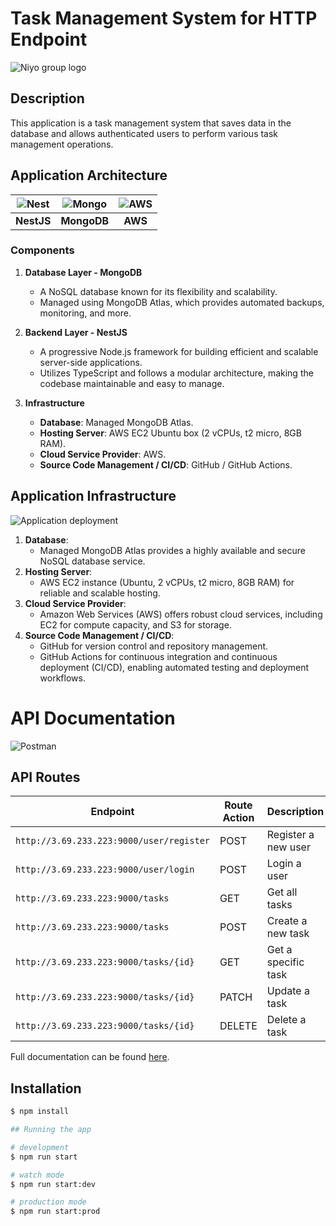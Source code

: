 # Task Management System for HTTP Endpoint

![Niyo group logo](https://www.niyo.co/static/media/niyo-logo-white.524b0f2492177a0b2d14e30ff61520c8.svg)

## Description

This application is a task management system that saves data in the database and allows authenticated users to perform various task management operations.

## Application Architecture

| ![Nest](https://cdn.icon-icons.com/icons2/2699/PNG/512/nestjs_logo_icon_169927.png) | ![Mongo](https://encrypted-tbn0.gstatic.com/images?q=tbn:ANd9GcR5aOjcYFmDp1hlRpaRO46pY5POiz2EiDTvvkuLMP5h6w&s) | ![AWS](https://partner.zoom.us/wp-content/uploads/2022/12/2022_Zoom-AWS_Lockup_RGB-1-e1672857797889-1024x760.png) |
| :---------------------------------------------------------------------------------: | :------------------------------------------------------------------------------------------------------------: | :---------------------------------------------------------------------------------------------------------------: |
|                                     **NestJS**                                      |                                                  **MongoDB**                                                   |                                                      **AWS**                                                      |

### Components

1. **Database Layer - MongoDB**

   - A NoSQL database known for its flexibility and scalability.
   - Managed using MongoDB Atlas, which provides automated backups, monitoring, and more.

2. **Backend Layer - NestJS**

   - A progressive Node.js framework for building efficient and scalable server-side applications.
   - Utilizes TypeScript and follows a modular architecture, making the codebase maintainable and easy to manage.

3. **Infrastructure**

   - **Database**: Managed MongoDB Atlas.
   - **Hosting Server**: AWS EC2 Ubuntu box (2 vCPUs, t2 micro, 8GB RAM).
   - **Cloud Service Provider**: AWS.
   - **Source Code Management / CI/CD**: GitHub / GitHub Actions.

## Application Infrastructure

![Application deployment](https://res.cloudinary.com/dxrdiyms4/image/upload/v1716153025/WhatsApp_Image_2024-05-19_at_22.06.13_zs9pu7.jpg)

1. **Database**:
   - Managed MongoDB Atlas provides a highly available and secure NoSQL database service.
2. **Hosting Server**:
   - AWS EC2 instance (Ubuntu, 2 vCPUs, t2 micro, 8GB RAM) for reliable and scalable hosting.
3. **Cloud Service Provider**:
   - Amazon Web Services (AWS) offers robust cloud services, including EC2 for compute capacity, and S3 for storage.
4. **Source Code Management / CI/CD**:
   - GitHub for version control and repository management.
   - GitHub Actions for continuous integration and continuous deployment (CI/CD), enabling automated testing and deployment workflows.

# API Documentation

![Postman](https://upload.wikimedia.org/wikipedia/commons/c/c2/Postman_%28software%29.png)

## API Routes

| Endpoint                                 | Route Action | Description         |
| ---------------------------------------- | ------------ | ------------------- |
| `http://3.69.233.223:9000/user/register` | POST         | Register a new user |
| `http://3.69.233.223:9000/user/login`    | POST         | Login a user        |
| `http://3.69.233.223:9000/tasks`         | GET          | Get all tasks       |
| `http://3.69.233.223:9000/tasks`         | POST         | Create a new task   |
| `http://3.69.233.223:9000/tasks/{id}`    | GET          | Get a specific task |
| `http://3.69.233.223:9000/tasks/{id}`    | PATCH        | Update a task       |
| `http://3.69.233.223:9000/tasks/{id}`    | DELETE       | Delete a task       |

Full documentation can be found [here](https://documenter.getpostman.com/view/17142725/2sA3QmDZy3#73984e71-4c1f-4487-aa3a-dcb4b6ea6c8b).

## Installation

```bash
$ npm install

## Running the app

# development
$ npm run start

# watch mode
$ npm run start:dev

# production mode
$ npm run start:prod
```
